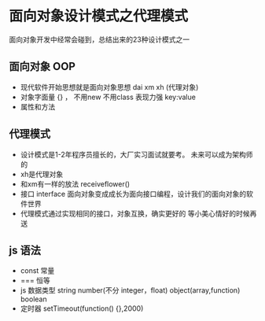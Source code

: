 # 面向对象设计模式之代理模式
  面向对象开发中经常会碰到，总结出来的23种设计模式之一

## 面向对象 OOP

- 现代软件开始思想就是面向对象思想
   dai  xm xh (代理对象)
- 对象字面量
   {} ， 不用new 不用class
   表现力强  key:value
-  属性和方法

## 代理模式
- 设计模式是1-2年程序员擅长的，大厂实习面试就要考。
  未来可以成为架构师的 
- xh是代理对象
 - 和xm有一样的放法 receiveflower()
- 接口 interface
   面向对象变成成长为面向接口编程，设计我们的面向对象的软件世界
- 代理模式通过实现相同的接口，对象互换，确实更好的
  等小美心情好的时候再送

## js 语法
-  const 常量
-  === 恒等
-  js 数据类型
   string number(不分 integer，float) object(array,function) boolean 
-  定时器 setTimeout(function() {},2000)
